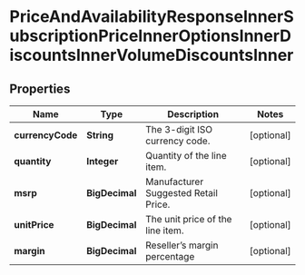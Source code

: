 

# PriceAndAvailabilityResponseInnerSubscriptionPriceInnerOptionsInnerDiscountsInnerVolumeDiscountsInner


## Properties

| Name | Type | Description | Notes |
|------------ | ------------- | ------------- | -------------|
|**currencyCode** | **String** | The 3-digit ISO currency code. |  [optional] |
|**quantity** | **Integer** | Quantity of the line item. |  [optional] |
|**msrp** | **BigDecimal** | Manufacturer Suggested Retail Price. |  [optional] |
|**unitPrice** | **BigDecimal** | The unit price of the line item. |  [optional] |
|**margin** | **BigDecimal** | Reseller’s margin percentage |  [optional] |



